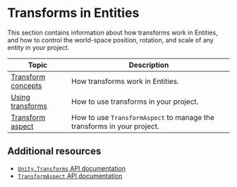 # Transforms in Entities

This section contains information about how transforms work in Entities, and how to control the world-space position, rotation, and scale of any entity in your project.

|**Topic**|**Description**|
|---|---|
|[Transform concepts](transforms-concepts.md)|How transforms work in Entities.|
|[Using transforms](transforms-using.md)|How to use transforms in your project.|
|[Transform aspect](transform-aspect.md)|How to use `TransformAspect` to manage the transforms in your project. |

## Additional resources
* [`Unity.Transforms` API documentation](xref:Unity.Transforms)
* [`TransformAspect` API documentation](xref:Unity.Transforms.TransformAspect)